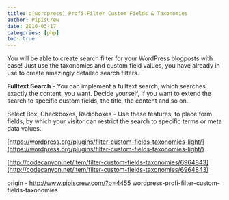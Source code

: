 ```yaml
---
title: o[wordpress] Profi.Filter Custom Fields & Taxonomies
author: PipisCrew
date: 2016-03-17
categories: [php]
toc: true
---
```


You will be able to create search filter for your WordPress blogposts with ease! Just use the taxonomies and custom field values, you have already in use to create amazingly detailed search filters.

**Fulltext Search** - You can implement a fulltext search, which searches exactly the content, you want. Decide yourself, if you want to extend the search to specific custom fields, the title, the content and so on.

Select Box, Checkboxes, Radioboxes - Use these features, to place form fields, by which your visitor can restrict the search to specific terms or meta data values.

[https://wordpress.org/plugins/filter-custom-fields-taxonomies-light/](https://wordpress.org/plugins/filter-custom-fields-taxonomies-light/)

[http://codecanyon.net/item/filter-custom-fields-taxonomies/6964843](http://codecanyon.net/item/filter-custom-fields-taxonomies/6964843)

origin - http://www.pipiscrew.com/?p=4455 wordpress-profi-filter-custom-fields-taxonomies